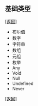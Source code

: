 ## 基础类型

<a href="../../README.md#basetype">[返回]</a>

- 布尔值
- 数字
- 字符串
- 数组
- 元组
- 枚举
- Any
- Void
- Null
- Undefined
- Never



<a href="../../README.md#basetype">[返回]</a>